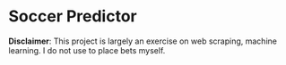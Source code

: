 # Soccer Predictor
__Disclaimer__: This project is largely an exercise on web scraping, machine learning. I do not use to place bets myself.